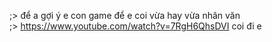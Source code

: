 ;> để a gợi ý e con game để e coi vừa hay vừa nhân văn<br>
;> https://www.youtube.com/watch?v=7RgH6QhsDVI coi đi e

